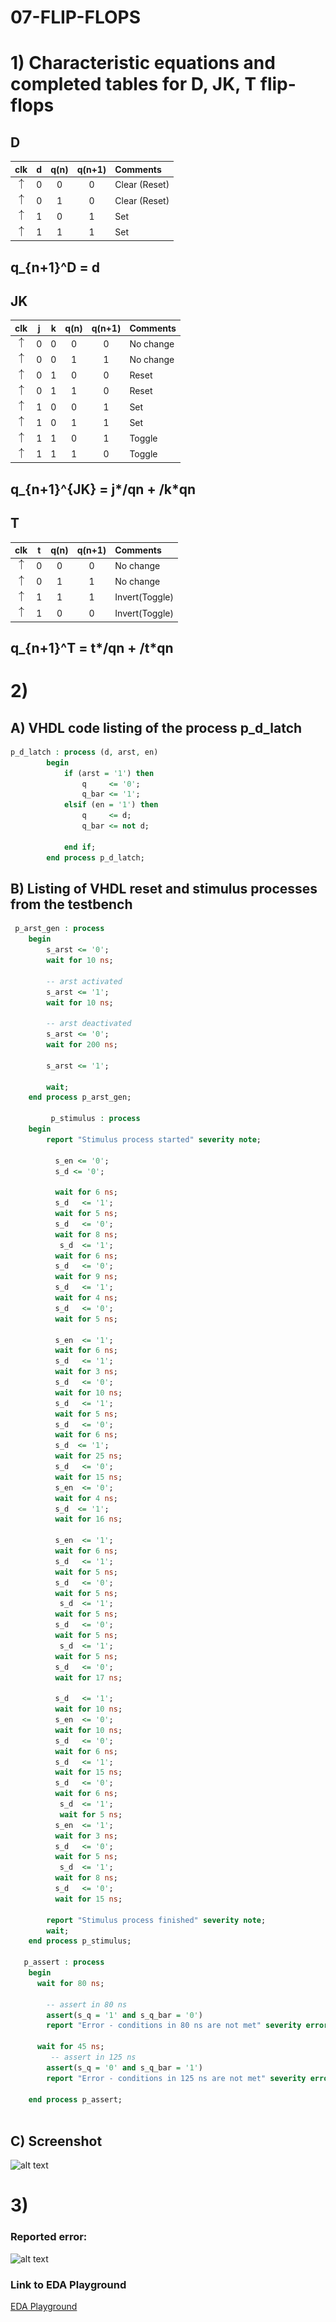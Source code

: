  # 07-FLIP-FLOPS

# 1) Characteristic equations and completed tables for D, JK, T flip-flops

## D

   | **clk** | **d** | **q(n)** | **q(n+1)** | **Comments** |
   | :-: | :-: | :-: | :-: | :-- |
   | ![rising](https://github.com/xsedla1l/Digital-electronics-1/blob/main/Labs/07-ffs/image/eq_uparrow.png) | 0 | 0 | 0 | Clear (Reset) |
   | ![rising](https://github.com/xsedla1l/Digital-electronics-1/blob/main/Labs/07-ffs/image/eq_uparrow.png) | 0 | 1 | 0 | Clear (Reset) |
   | ![rising](https://github.com/xsedla1l/Digital-electronics-1/blob/main/Labs/07-ffs/image/eq_uparrow.png) | 1 | 0 | 1 | Set |
   | ![rising](https://github.com/xsedla1l/Digital-electronics-1/blob/main/Labs/07-ffs/image/eq_uparrow.png) | 1 | 1 | 1 | Set |

## q_{n+1}^D = d 

## JK

 | **clk** | **j** | **k** | **q(n)** | **q(n+1)** | **Comments** |
   | :-: | :-: | :-: | :-: | :-: | :-- |
   | ![rising](https://github.com/xsedla1l/Digital-electronics-1/blob/main/Labs/07-ffs/image/eq_uparrow.png) | 0 | 0 | 0 | 0 | No change |
   | ![rising](https://github.com/xsedla1l/Digital-electronics-1/blob/main/Labs/07-ffs/image/eq_uparrow.png) | 0 | 0 | 1 | 1 | No change |
   | ![rising](https://github.com/xsedla1l/Digital-electronics-1/blob/main/Labs/07-ffs/image/eq_uparrow.png) | 0 | 1 | 0 | 0 | Reset |
   | ![rising](https://github.com/xsedla1l/Digital-electronics-1/blob/main/Labs/07-ffs/image/eq_uparrow.png) | 0 | 1 | 1 | 0 | Reset |
   | ![rising](https://github.com/xsedla1l/Digital-electronics-1/blob/main/Labs/07-ffs/image/eq_uparrow.png) | 1 | 0 | 0 | 1 | Set |
   | ![rising](https://github.com/xsedla1l/Digital-electronics-1/blob/main/Labs/07-ffs/image/eq_uparrow.png) | 1 | 0 | 1 | 1 | Set |
   | ![rising](https://github.com/xsedla1l/Digital-electronics-1/blob/main/Labs/07-ffs/image/eq_uparrow.png) | 1 | 1 | 0 | 1 | Toggle |
   | ![rising](https://github.com/xsedla1l/Digital-electronics-1/blob/main/Labs/07-ffs/image/eq_uparrow.png) | 1 | 1 | 1 | 0 | Toggle |

## q_{n+1}^{JK} = j*/qn + /k*qn 

## T   
   | **clk** | **t** | **q(n)** | **q(n+1)** | **Comments** |
   | :-: | :-: | :-: | :-: | :-- |
   | ![rising](https://github.com/xsedla1l/Digital-electronics-1/blob/main/Labs/07-ffs/image/eq_uparrow.png) | 0 | 0 | 0 | No change |
   | ![rising](https://github.com/xsedla1l/Digital-electronics-1/blob/main/Labs/07-ffs/image/eq_uparrow.png) | 0 | 1 | 1 | No change |
   | ![rising](https://github.com/xsedla1l/Digital-electronics-1/blob/main/Labs/07-ffs/image/eq_uparrow.png) | 1 | 1 | 1 | Invert(Toggle)|
   | ![rising](https://github.com/xsedla1l/Digital-electronics-1/blob/main/Labs/07-ffs/image/eq_uparrow.png) | 1 | 0 | 0 | Invert(Toggle)|

## q_{n+1}^T = t*/qn + /t*qn

# 2)
## A) VHDL code listing of the process p_d_latch 

```VHDL
p_d_latch : process (d, arst, en)
        begin 
            if (arst = '1') then
                q     <= '0';
                q_bar <= '1';
            elsif (en = '1') then
                q     <= d;
                q_bar <= not d;  
            
            end if;
        end process p_d_latch;
```

## B) Listing of VHDL reset and stimulus processes from the testbench

```VHDL
 p_arst_gen : process
    begin
        s_arst <= '0';
        wait for 10 ns;        
        
        -- arst activated
        s_arst <= '1';
        wait for 10 ns;

        -- arst deactivated
        s_arst <= '0';
        wait for 200 ns;
        
        s_arst <= '1';         

        wait;
    end process p_arst_gen;

         p_stimulus : process
    begin
        report "Stimulus process started" severity note;
            
          s_en <= '0';
          s_d <= '0';         
         
          wait for 6 ns;          
          s_d   <= '1';
          wait for 5 ns;
          s_d   <= '0';
          wait for 8 ns;
           s_d  <= '1';
          wait for 6 ns;
          s_d   <= '0';
          wait for 9 ns;
          s_d   <= '1';
          wait for 4 ns;
          s_d   <= '0';
          wait for 5 ns;          
          
          s_en  <= '1';
          wait for 6 ns;          
          s_d   <= '1';
          wait for 3 ns;
          s_d   <= '0';
          wait for 10 ns;
          s_d   <= '1';
          wait for 5 ns;
          s_d   <= '0';
          wait for 6 ns;
          s_d  <= '1';
          wait for 25 ns;
          s_d   <= '0';
          wait for 15 ns;
          s_en  <= '0';
          wait for 4 ns;
          s_d  <= '1';
          wait for 16 ns;
          
          s_en  <= '1';
          wait for 6 ns;          
          s_d   <= '1';
          wait for 5 ns;
          s_d   <= '0';
          wait for 5 ns;
           s_d  <= '1';
          wait for 5 ns;
          s_d   <= '0';
          wait for 5 ns;
           s_d  <= '1';
          wait for 5 ns;
          s_d   <= '0';
          wait for 17 ns;
          
          s_d   <= '1';
          wait for 10 ns;
          s_en  <= '0';
          wait for 10 ns;
          s_d   <= '0';          
          wait for 6 ns;          
          s_d   <= '1';
          wait for 15 ns;
          s_d   <= '0';
          wait for 6 ns;
           s_d  <= '1';
           wait for 5 ns;
          s_en  <= '1';
          wait for 3 ns;
          s_d   <= '0';
          wait for 5 ns;
           s_d  <= '1';
          wait for 8 ns;
          s_d   <= '0';
          wait for 15 ns;
         
        report "Stimulus process finished" severity note;
        wait;
    end process p_stimulus;
    
   p_assert : process
    begin
      wait for 80 ns;
              
        -- assert in 80 ns
        assert(s_q = '1' and s_q_bar = '0')
        report "Error - conditions in 80 ns are not met" severity error;
        
      wait for 45 ns;
         -- assert in 125 ns
        assert(s_q = '0' and s_q_bar = '1')
        report "Error - conditions in 125 ns are not met" severity error;
       
    end process p_assert;
          
```

## C)  Screenshot
![alt text](https://github.com/xsedla1l/Digital-electronics-1/blob/main/Labs/02-logic/Images02/logic2.png)

# 3) 


### Reported error:
![alt text](https://github.com/xsedla1l/Digital-electronics-1/blob/main/Labs/02-logic/Images02/logic1.png)

### Link to EDA Playground
[EDA Playground](https://www.edaplayground.com/x/8QkY)
